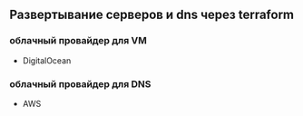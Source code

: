 ## Развертывание серверов и dns через terraform

### облачный провайдер для VM
- DigitalOcean

### облачный провайдер для DNS
- AWS